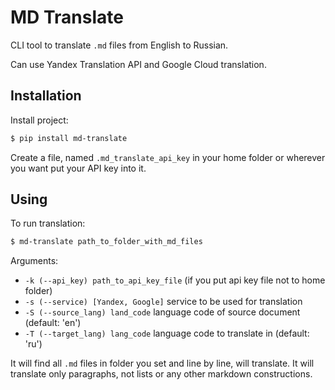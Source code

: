 # MD Translate

CLI tool to translate `.md` files from English to Russian.


Can use Yandex Translation API and Google Cloud translation.

## Installation

Install project:

```bash
$ pip install md-translate
```

Create a file, named `.md_translate_api_key` in your home folder or wherever you want put your API key into it.


## Using

To run translation:

```bash
$ md-translate path_to_folder_with_md_files
```

Arguments:

* `-k (--api_key) path_to_api_key_file` (if you put api key file not to home folder)
* `-s (--service) [Yandex, Google]` service to be used for translation
* `-S (--source_lang) land_code` language code of source document (default: 'en')
* `-T (--target_lang) lang_code` language code to translate in (default: 'ru')

It will find all `.md` files in folder you set and line by line, will translate. It will translate only paragraphs, not lists or any other markdown constructions.
